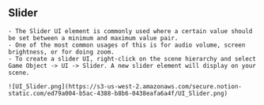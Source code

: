 ## Slider
    - The Slider UI element is commonly used where a certain value should be set between a minimum and maximum value pair.
    - One of the most common usages of this is for audio volume, screen brightness, or for doing zoom.
    - To create a slider UI, right-click on the scene hierarchy and select Game Object -> UI -> Slider. A new slider element will display on your scene.
    
    ![UI_Slider.png](https://s3-us-west-2.amazonaws.com/secure.notion-static.com/ed79a004-b5ac-4388-b8b6-0438eafa6a4f/UI_Slider.png)